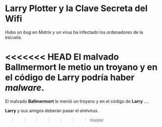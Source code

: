 # Larry Plotter y la Clave Secreta del Wifi

Hubo un *bug* en *Matrix* y un virus ha infectado los ordenadores de la escuela.

<<<<<<< HEAD
El malvado **Ballmermort** le metio un troyano
y en el código de **Larry** podría haber *malware*.
=======
El malvado **Ballmermort** le meriió un troyano y en el código de **Larry** ....

**Larry** y sus amigos deberán pasar el *antivirus*.
>>>>>>> master
